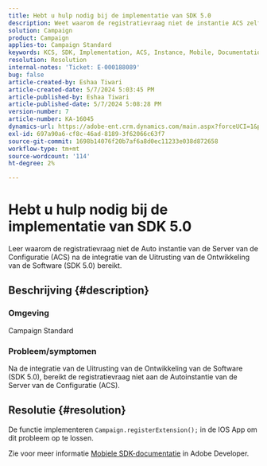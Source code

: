 ```yaml
---
title: Hebt u hulp nodig bij de implementatie van SDK 5.0
description: Weet waarom de registratievraag niet de instantie ACS zelfs na de integratie SDK 5.0 bereikt.
solution: Campaign
product: Campaign
applies-to: Campaign Standard
keywords: KCS, SDK, Implementation, ACS, Instance, Mobile, Documentation, IOS-toepassing, Configuration, Registration
resolution: Resolution
internal-notes: 'Ticket: E-000188089'
bug: false
article-created-by: Eshaa Tiwari
article-created-date: 5/7/2024 5:03:45 PM
article-published-by: Eshaa Tiwari
article-published-date: 5/7/2024 5:08:28 PM
version-number: 7
article-number: KA-16045
dynamics-url: https://adobe-ent.crm.dynamics.com/main.aspx?forceUCI=1&pagetype=entityrecord&etn=knowledgearticle&id=3919cbc0-930c-ef11-9f8a-6045bd006793
exl-id: 697a90a6-cf8c-46ad-8189-3f62066c63f7
source-git-commit: 1698b14076f20b7af6a8d0ec11233e038d872658
workflow-type: tm+mt
source-wordcount: '114'
ht-degree: 2%

---
```


# Hebt u hulp nodig bij de implementatie van SDK 5.0


Leer waarom de registratievraag niet de Auto instantie van de Server van de Configuratie (ACS) na de integratie van de Uitrusting van de Ontwikkeling van de Software (SDK 5.0) bereikt.

## Beschrijving {#description}


### <b>Omgeving</b>

Campaign Standard

### <b>Probleem/symptomen</b>

Na de integratie van de Uitrusting van de Ontwikkeling van de Software (SDK 5.0), bereikt de registratievraag niet aan de Autoinstantie van de Server van de Configuratie (ACS).


## Resolutie {#resolution}


De functie implementeren `Campaign.registerExtension();` in de IOS App om dit probleem op te lossen.

Zie voor meer informatie [Mobiele SDK-documentatie](https://developer.adobe.com/client-sdks/documentation/) in Adobe Developer.

